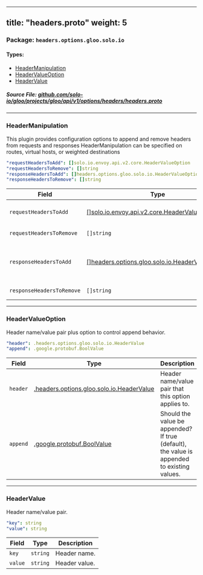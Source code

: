 
---
title: "headers.proto"
weight: 5
---

<!-- Code generated by solo-kit. DO NOT EDIT. -->


### Package: `headers.options.gloo.solo.io` 
#### Types:


- [HeaderManipulation](#headermanipulation)
- [HeaderValueOption](#headervalueoption)
- [HeaderValue](#headervalue)
  



##### Source File: [github.com/solo-io/gloo/projects/gloo/api/v1/options/headers/headers.proto](https://github.com/solo-io/gloo/blob/master/projects/gloo/api/v1/options/headers/headers.proto)





---
### HeaderManipulation

 
This plugin provides configuration options to append and remove headers from
requests and responses
HeaderManipulation can be specified on routes, virtual hosts, or weighted destinations

```yaml
"requestHeadersToAdd": []solo.io.envoy.api.v2.core.HeaderValueOption
"requestHeadersToRemove": []string
"responseHeadersToAdd": []headers.options.gloo.solo.io.HeaderValueOption
"responseHeadersToRemove": []string

```

| Field | Type | Description |
| ----- | ---- | ----------- | 
| `requestHeadersToAdd` | [[]solo.io.envoy.api.v2.core.HeaderValueOption](../../../../../../../../solo-kit/api/external/envoy/api/v2/core/base.proto.sk/#headervalueoption) | Specifies a list of HTTP headers that should be added to each request handled by this route or virtual host. For more information, including details on header value syntax, see the [Envoy documentation](https://www.envoyproxy.io/docs/envoy/latest/configuration/http/http_conn_man/headers.html#) . |
| `requestHeadersToRemove` | `[]string` | Specifies a list of HTTP headers that should be removed from each request handled by this route or virtual host. |
| `responseHeadersToAdd` | [[]headers.options.gloo.solo.io.HeaderValueOption](../headers.proto.sk/#headervalueoption) | Specifies a list of HTTP headers that should be added to each response handled by this route or host. For more information, including details on header value syntax, see the [Envoy documentation](https://www.envoyproxy.io/docs/envoy/latest/configuration/http/http_conn_man/headers.html# . |
| `responseHeadersToRemove` | `[]string` | Specifies a list of HTTP headers that should be removed from each response handled by this route or virtual host. |




---
### HeaderValueOption

 
Header name/value pair plus option to control append behavior.

```yaml
"header": .headers.options.gloo.solo.io.HeaderValue
"append": .google.protobuf.BoolValue

```

| Field | Type | Description |
| ----- | ---- | ----------- | 
| `header` | [.headers.options.gloo.solo.io.HeaderValue](../headers.proto.sk/#headervalue) | Header name/value pair that this option applies to. |
| `append` | [.google.protobuf.BoolValue](https://developers.google.com/protocol-buffers/docs/reference/csharp/class/google/protobuf/well-known-types/bool-value) | Should the value be appended? If true (default), the value is appended to existing values. |




---
### HeaderValue

 
Header name/value pair.

```yaml
"key": string
"value": string

```

| Field | Type | Description |
| ----- | ---- | ----------- | 
| `key` | `string` | Header name. |
| `value` | `string` | Header value. |





<!-- Start of HubSpot Embed Code -->
<script type="text/javascript" id="hs-script-loader" async defer src="//js.hs-scripts.com/5130874.js"></script>
<!-- End of HubSpot Embed Code -->
